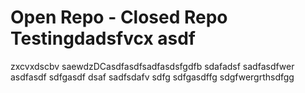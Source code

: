 # Open Repo - Closed Repo Testingdadsfvcx asdf
zxcvxdscbv
saewdzDCasdfasdfsadfasdsfgdfb
sdafadsf
sadfasdfwer
asdfasdf
sdfgasdf
dsaf
sadfsdafv
sdfg
sdfgasdffg
sdgfwergrthsdfgg